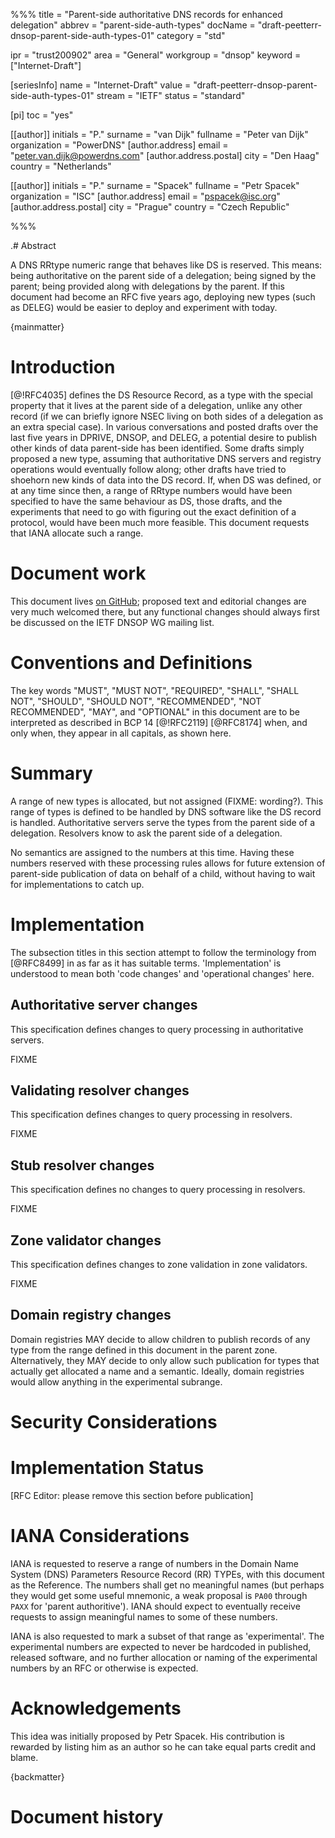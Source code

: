 %%%
title = "Parent-side authoritative DNS records for enhanced delegation"
abbrev = "parent-side-auth-types"
docName = "draft-peetterr-dnsop-parent-side-auth-types-01"
category = "std"

ipr = "trust200902"
area = "General"
workgroup = "dnsop"
keyword = ["Internet-Draft"]

[seriesInfo]
name = "Internet-Draft"
value = "draft-peetterr-dnsop-parent-side-auth-types-01"
stream = "IETF"
status = "standard"

[pi]
toc = "yes"

[[author]]
initials = "P."
surname = "van Dijk"
fullname = "Peter van Dijk"
organization = "PowerDNS"
[author.address]
 email = "peter.van.dijk@powerdns.com"
[author.address.postal]
 city = "Den Haag"
 country = "Netherlands"

[[author]]
initials = "P."
surname = "Spacek"
fullname = "Petr Spacek"
organization = "ISC"
[author.address]
 email = "pspacek@isc.org"
[author.address.postal]
 city = "Prague"
 country = "Czech Republic"

%%%

.# Abstract

A DNS RRtype numeric range that behaves like DS is reserved.
This means: being authoritative on the parent side of a delegation; being signed by the parent; being provided along with delegations by the parent.
If this document had become an RFC five years ago, deploying new types (such as DELEG) would be easier to deploy and experiment with today.

{mainmatter}

# Introduction

[@!RFC4035] defines the DS Resource Record, as a type with the special property that it lives at the parent side of a delegation, unlike any other record (if we can briefly ignore NSEC living on both sides of a delegation as an extra special case).
In various conversations and posted drafts over the last five years in DPRIVE, DNSOP, and DELEG, a potential desire to publish other kinds of data parent-side has been identified.
Some drafts simply proposed a new type, assuming that authoritative DNS servers and registry operations would eventually follow along; other drafts have tried to shoehorn new kinds of data into the DS record.
If, when DS was defined, or at any time since then, a range of RRtype numbers would have been specified to have the same behaviour as DS, those drafts, and the experiments that need to go with figuring out the exact definition of a protocol, would have been much more feasible.
This document requests that IANA allocate such a range.

# Document work

This document lives [on GitHub](https://github.com/PowerDNS/draft-dnsop-parent-side-auth-types); proposed text and editorial changes are very much welcomed there, but any functional changes should always first be discussed on the IETF DNSOP WG mailing list.

# Conventions and Definitions

The key words "MUST", "MUST NOT", "REQUIRED", "SHALL", "SHALL NOT", "SHOULD", "SHOULD NOT", "RECOMMENDED", "NOT RECOMMENDED", "MAY", and "OPTIONAL" in this document are to be interpreted as described in BCP 14 [@!RFC2119] [@RFC8174] when, and only when, they appear in all capitals, as shown here.

# Summary

A range of new types is allocated, but not assigned (FIXME: wording?).
This range of types is defined to be handled by DNS software like the DS record is handled.
Authoritative servers serve the types from the parent side of a delegation.
Resolvers know to ask the parent side of a delegation.

No semantics are assigned to the numbers at this time.
Having these numbers reserved with these processing rules allows for future extension of parent-side publication of data on behalf of a child, without having to wait for implementations to catch up.

# Implementation

The subsection titles in this section attempt to follow the terminology from [@RFC8499] in as far as it has suitable terms.
'Implementation' is understood to mean both 'code changes' and 'operational changes' here.

## Authoritative server changes

This specification defines changes to query processing in authoritative servers.

FIXME

## Validating resolver changes

This specification defines changes to query processing in resolvers.

FIXME

## Stub resolver changes

This specification defines no changes to query processing in resolvers.

FIXME

## Zone validator changes

This specification defines changes to zone validation in zone validators.

FIXME

## Domain registry changes

Domain registries MAY decide to allow children to publish records of any type from the range defined in this document in the parent zone.
Alternatively, they MAY decide to only allow such publication for types that actually get allocated a name and a semantic.
Ideally, domain registries would allow anything in the experimental subrange.

# Security Considerations



# Implementation Status

[RFC Editor: please remove this section before publication]


# IANA Considerations

IANA is requested to reserve a range of numbers in the Domain Name System (DNS) Parameters Resource Record (RR) TYPEs, with this document as the Reference.
The numbers shall get no meaningful names (but perhaps they would get some useful mnemonic, a weak proposal is `PA00` through `PAXX` for 'parent authoritive').
IANA should expect to eventually receive requests to assign meaningful names to some of these numbers.

IANA is also requested to mark a subset of that range as 'experimental'.
The experimental numbers are expected to never be hardcoded in published, released software, and no further allocation or naming of the experimental numbers by an RFC or otherwise is expected.

# Acknowledgements

This idea was initially proposed by Petr Spacek.
His contribution is rewarded by listing him as an author so he can take equal parts credit and blame.

{backmatter}

# Document history

